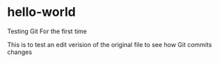 # hello-world
Testing Git For the first time

This is to test an edit verision of the original file to see how Git commits changes
